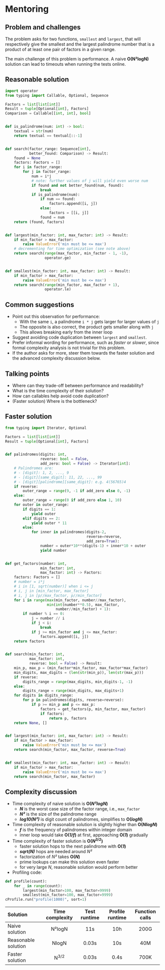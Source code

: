 # Mentoring

## Problem and challenges

The problem asks for two functions, `smallest` and `largest`, that will respectively give the smallest and the largest palindrome number that is a product of at least one pair of factors in a given range.

The main challenge of this problem is performance.
A naive **O(N²logN)** solution can lead to timeouts when running the tests online.

## Reasonable solution

```python
import operator
from typing import Callable, Optional, Sequence

Factors = list[list[int]]
Result = tuple[Optional[int], Factors]
Comparison = Callable[[int, int], bool]


def is_palindrome(num: int) -> bool:
    textual = str(num)
    return textual == textual[::-1]


def search(factor_range: Sequence[int],
           better_found: Comparison) -> Result:
    found = None
    factors: Factors = []
    for i in factor_range:
        for j in factor_range:
            num = i*j
            # note: further values of j will yield even worse num
            if found and not better_found(num, found):
                break
            if is_palindrome(num):
                if num == found:
                    factors.append([i, j])
                else:
                    factors = [[i, j]]
                found = num
    return (found, factors)


def largest(min_factor: int, max_factor: int) -> Result:
    if min_factor > max_factor:
        raise ValueError('min must be <= max')
    # decrementing for time optimization (see note above)
    return search(range(max_factor, min_factor - 1, -1),
                  operator.ge)


def smallest(min_factor: int, max_factor: int) -> Result:
    if min_factor > max_factor:
        raise ValueError('min must be <= max')
    return search(range(min_factor, max_factor + 1),
                  operator.le)
```

## Common suggestions

- Point out this observation for performance:
    - With the same `i`, a palindrome `i * j` gets larger for larger values of `j`
    - The opposite is also correct, the product gets smaller along with `j`
    - This allows breaking early from the inner loop
- Suggest avoiding code duplication between `largest` and `smallest`.
- Prefer informal wording for performance, such as *faster* or *slower*, since formal complexity analysis is not trivial for this problem.
- If the author asks for more, steer them towards the faster solution and the advanced complexity discussion below.

## Talking points

- Where can they trade-off between performance and readability?
- What is the time complexity of their solution?
- How can callables help avoid code duplication?
- (Faster solution) Where is the bottleneck?

## Faster solution

```python
from typing import Iterator, Optional

Factors = list[list[int]]
Result = tuple[Optional[int], Factors]


def palindromes(digits: int,
                reverse: bool = False,
                add_zero: bool = False) -> Iterator[int]:
    # Palindromes are:
    # - [digit]: 1, 2, ..., 9
    # - [digit][same_digit]: 11, 22, ..., 99
    # - [digit][palindrome][same_digit]: e.g. 4(56765)4
    if reverse:
        outer_range = range(9, -1 if add_zero else 0, -1)
    else:
        outer_range = range(0 if add_zero else 1, 10)
    for outer in outer_range:
        if digits == 1:
            yield outer
        elif digits == 2:
            yield outer * 11
        else:
            for inner in palindromes(digits-2,
                                     reverse=reverse,
                                     add_zero=True):
                number = outer*10**(digits-1) + inner*10 + outer
                yield number


def get_factors(number: int,
                min_factor: int,
                max_factor: int) -> Factors:
    factors: Factors = []
    # number = i*j
    # i in [1, sqrt(number)] when i <= j
    # i, j in [min_factor, max_factor]
    # i, j in [p//max_factor, p//min_factor]
    for i in range(max(min_factor, number//max_factor),
                   min(int(number**0.5), max_factor,
                       number//min_factor) + 1):
        if number % i == 0:
            j = number // i
            if j < i:
                break
            if j >= min_factor and j <= max_factor:
                factors.append([i, j])
    return factors


def search(min_factor: int,
           max_factor: int,
           reverse: bool = False) -> Result:
    min_p, max_p = (min_factor*min_factor, max_factor*max_factor)
    min_digits, max_digits = (len(str(min_p)), len(str(max_p)))
    if reverse:
        digits_range = range(max_digits, min_digits-1, -1)
    else:
        digits_range = range(min_digits, max_digits+1)
    for digits in digits_range:
        for p in palindromes(digits, reverse=reverse):
            if p >= min_p and p <= max_p:
                factors = get_factors(p, min_factor, max_factor)
                if factors:
                    return p, factors
    return None, []


def largest(min_factor: int, max_factor: int) -> Result:
    if min_factor > max_factor:
        raise ValueError('min must be <= max')
    return search(min_factor, max_factor, reverse=True)


def smallest(min_factor: int, max_factor: int) -> Result:
    if min_factor > max_factor:
        raise ValueError('min must be <= max')
    return search(min_factor, max_factor)
```

## Complexity discussion

- Time complexity of naive solution is **O(*N²logN*)**
    - ***N*** is the worst case size of the factor range, i.e., `max_factor`
    - ***N²*** is the size of the palindrome range
    - ***log10(N²)*** is digit count of palindromes, simplifies to **O(*logN*)**
- Time complexity of reasonable solution is slightly higher than **O(*NlogN*)**
    - ***f*** is the frequency of palindromes within integer domain
    - inner loop would take **O(*1/f*)** at first, approaching **O(*1*)** gradually
- Time complexity of faster solution is **O(*N<sup>3/2</sup>*)**
    - faster solution hops to the next palindrome with **O(*1*)**
    - ***sqrt(N)*** hops are needed around *N²*
    - factorization of *N²* takes  **O(*N*)**
    - prime lookups can make this solution even faster
    - for very large *N*, reasonable solution would perform better
- Profiling code:

```python
def profile(count):
    for _ in range(count):
        largest(min_factor=100, max_factor=9999)
        smallest(min_factor=100, max_factor=9999)
cProfile.run("profile(1000)", sort=1)
```

| Solution | Time complexity | Test runtime | Profile runtime | Function calls |
| :--- | :---: | :---: | :---: | :---: |
| Naive solution | N²logN | 11s | 10h | 200G |
| Reasonable solution | NlogN | 0.03s | 10s | 40M |
| Faster solution | N<sup>3/2</sup> | 0.03s | 0.4s | 700K |
